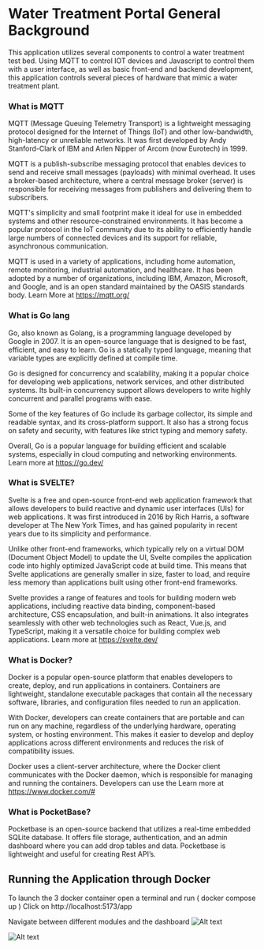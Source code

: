 # Water Treatment Portal General Background

This application utilizes several components to control a water treatment test bed. Using MQTT to control IOT devices and Javascript to control them with a user interface, as well as basic front-end and backend development, this application controls several pieces of hardware that mimic a water treatment plant.

### What is MQTT

MQTT (Message Queuing Telemetry Transport) is a lightweight messaging protocol designed for the Internet of Things (IoT) and other low-bandwidth, high-latency or unreliable networks. It was first developed by Andy Stanford-Clark of IBM and Arlen Nipper of Arcom (now Eurotech) in 1999.

MQTT is a publish-subscribe messaging protocol that enables devices to send and receive small messages (payloads) with minimal overhead. It uses a broker-based architecture, where a central message broker (server) is responsible for receiving messages from publishers and delivering them to subscribers.

MQTT's simplicity and small footprint make it ideal for use in embedded systems and other resource-constrained environments. It has become a popular protocol in the IoT community due to its ability to efficiently handle large numbers of connected devices and its support for reliable, asynchronous communication.

MQTT is used in a variety of applications, including home automation, remote monitoring, industrial automation, and healthcare. It has been adopted by a number of organizations, including IBM, Amazon, Microsoft, and Google, and is an open standard maintained by the OASIS standards body.
Learn More at https://mqtt.org/

### What is Go lang

Go, also known as Golang, is a programming language developed by Google in 2007. It is an open-source language that is designed to be fast, efficient, and easy to learn. Go is a statically typed language, meaning that variable types are explicitly defined at compile time.

Go is designed for concurrency and scalability, making it a popular choice for developing web applications, network services, and other distributed systems. Its built-in concurrency support allows developers to write highly concurrent and parallel programs with ease.

Some of the key features of Go include its garbage collector, its simple and readable syntax, and its cross-platform support. It also has a strong focus on safety and security, with features like strict typing and memory safety.

Overall, Go is a popular language for building efficient and scalable systems, especially in cloud computing and networking environments.
Learn more at https://go.dev/

### What is SVELTE?

Svelte is a free and open-source front-end web application framework that allows developers to build reactive and dynamic user interfaces (UIs) for web applications. It was first introduced in 2016 by Rich Harris, a software developer at The New York Times, and has gained popularity in recent years due to its simplicity and performance.

Unlike other front-end frameworks, which typically rely on a virtual DOM (Document Object Model) to update the UI, Svelte compiles the application code into highly optimized JavaScript code at build time. This means that Svelte applications are generally smaller in size, faster to load, and require less memory than applications built using other front-end frameworks.

Svelte provides a range of features and tools for building modern web applications, including reactive data binding, component-based architecture, CSS encapsulation, and built-in animations. It also integrates seamlessly with other web technologies such as React, Vue.js, and TypeScript, making it a versatile choice for building complex web applications.
Learn more at https://svelte.dev/

### What is Docker?

Docker is a popular open-source platform that enables developers to create, deploy, and run applications in containers. Containers are lightweight, standalone executable packages that contain all the necessary software, libraries, and configuration files needed to run an application.

With Docker, developers can create containers that are portable and can run on any machine, regardless of the underlying hardware, operating system, or hosting environment. This makes it easier to develop and deploy applications across different environments and reduces the risk of compatibility issues.

Docker uses a client-server architecture, where the Docker client communicates with the Docker daemon, which is responsible for managing and running the containers. Developers can use the
Learn more at https://www.docker.com/#

### What is PocketBase?

Pocketbase is an open-source backend that utilizes a real-time embedded SQLite database. It offers file storage, authentication, and an admin dashboard where you can add drop tables and data. Pocketbase is lightweight and useful for creating Rest API’s.

## Running the Application through Docker

To launch the 3 docker container open a terminal and run ( docker compose up )
Click on http://localhost:5173/app

Navigate between different modules and the dashboard
![Alt text](/web/static/dashboard.png)

![Alt text](/web/static/sectorselect.png)
